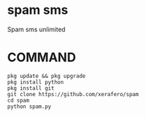 # spam sms
Spam sms unlimited

# COMMAND
```
pkg update && pkg upgrade
pkg install python
pkg install git
git clone https://github.com/xerafero/spam
cd spam
python spam.py
```
